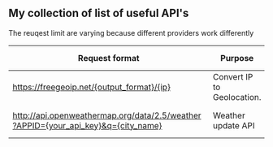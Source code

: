 ## My collection of list of useful API's

The reuqest limit are varying because different providers work differently

|Request format   |Purpose          |Limits        |Date Added  |
|-----------------|-----------------|--------------|------------|
|https://freegeoip.net/{output_format}/{ip}|Convert IP to Geolocation.| 15000 requests/min|25th Jan, 2018|
|http://api.openweathermap.org/data/2.5/weather?APPID={your_api_key}&q={city_name}| Weather update API| 60 requests/min|25th Jan, 2018|
